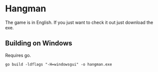 # Hangman
The game is in English. If you just want to check it out just download the exe.
## Building on Windows
Requires go. 

```go build -ldflags "-H=windowsgui" -o hangman.exe```
